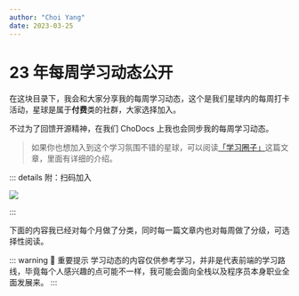 ```yaml
---
author: "Choi Yang"
date: 2023-03-25
---
```


# 23 年每周学习动态公开

在这块目录下，我会和大家分享我的每周学习动态，这个是我们星球内的每周打卡活动，星球是属于**付费**类的社群，大家选择加入。

不过为了回馈开源精神，在我们 ChoDocs 上我也会同步我的每周学习动态。

> 如果你也想加入到这个学习氛围不错的星球，可以阅读[「学习圈子」](/zsxq)这篇文章，里面有详细的介绍。

::: details 附：扫码加入

![](/img/join.png)

:::

下面的内容我已经对每个月做了分类，同时每一篇文章内也对每周做了分级，可选择性阅读。

::: warning 💬 重要提示
学习动态的内容仅供参考学习，并非是代表前端的学习路线，毕竟每个人感兴趣的点可能不一样，我可能会面向全栈以及程序员本身职业全面发展来。
:::
